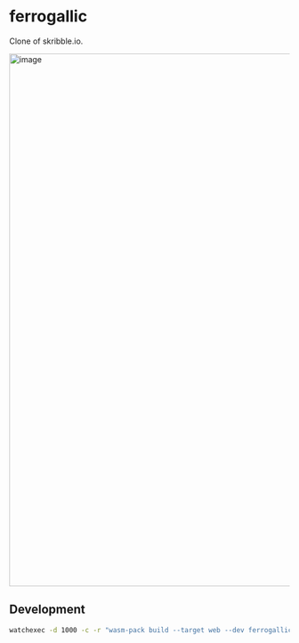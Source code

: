 # ferrogallic

Clone of skribble.io.

<img width="957" alt="image" src="https://github.com/erikdesjardins/ferrogallic/assets/7673145/8a5ee8c5-a232-4781-8825-857126f0de0d">

## Development

```sh
watchexec -d 1000 -c -r "wasm-pack build --target web --dev ferrogallic_web && cargo run --manifest-path ferrogallic/Cargo.toml -- 127.0.0.1:8080 -v"
```
